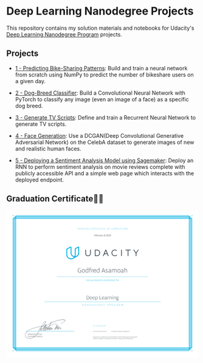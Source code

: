 # Deep Learning Nanodegree Projects
This repository contains my solution materials and notebooks for Udacity's [Deep Learning Nanodegree Program](https://www.udacity.com/course/deep-learning-nanodegree--nd101) projects.

## Projects

* [1 - Predicting Bike-Sharing Patterns](https://github.com/gfredtech/deep-learning-nanodegree/tree/master/1-bikesharing): Build and train a neural network from scratch using NumPy to predict the number of bikeshare users on a given day.

* [2 - Dog-Breed Classifier](https://github.com/gfredtech/deep-learning-nanodegree/tree/master/2-dog-classification): Build a Convolutional Neural Network with PyTorch to classify any image (even an image of a face) as a specific dog breed. 

* [3 - Generate TV Scripts](https://github.com/gfredtech/deep-learning-nanodegree/tree/master/3-tv-script-generation): Define and train a Recurrent Neural Network to generate TV scripts. 

* [4 - Face Generation](https://github.com/gfredtech/deep-learning-nanodegree/tree/master/4-face-generation): Use a DCGAN(Deep Convolutional Generative Adversarial Network) on the CelebA dataset to generate images of new and realistic human faces. 

* [5 - Deploying a Sentiment Analysis Model using Sagemaker](https://github.com/gfredtech/deep-learning-nanodegree/tree/master/5-sagemaker-deployment): Deploy an RNN to perform sentiment analysis on movie reviews complete with publicly accessible API and a simple web page which interacts with the deployed endpoint.

## Graduation Certificate🎉🎉
![Nanodegree Certificate](./certificate.png "Certificate")
